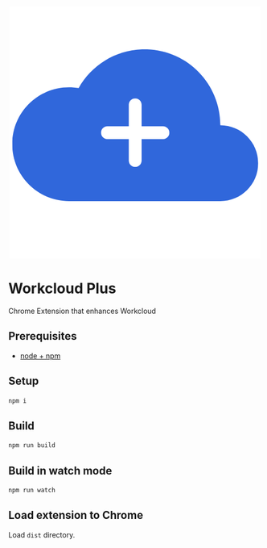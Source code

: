 <p align="center">
  <img src="images/eyecatch.png" alt="eyecatch" width="500">
</p>

# Workcloud Plus

Chrome Extension that enhances Workcloud

## Prerequisites

* [node + npm](https://nodejs.org/)

## Setup

```bash
npm i
```

## Build

```bash
npm run build
```

## Build in watch mode

```bash
npm run watch
```

## Load extension to Chrome

Load `dist` directory.
